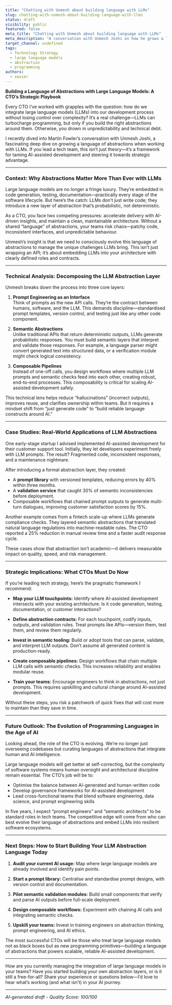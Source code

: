 ```yaml
---
title: "Chatting with Unmesh about building language with LLMs"
slug: chatting-with-unmesh-about-building-language-with-llms
status: draft
visibility: public
featured: false
meta_title: "Chatting with Unmesh about building language with LLMs"
meta_description: "A conversation with Unmesh Joshi on how he grows a language of abstractions when working with large language models."
target_channel: undefined
tags:
  - Technology Strategy
  - large language models
  - abstraction
  - programming
authors:
  - xavier
---
```


**Building a Language of Abstractions with Large Language Models: A CTO’s Strategic Playbook**

Every CTO I’ve worked with grapples with the question: how do we integrate large language models (LLMs) into our development process without losing control over complexity? It’s a real challenge—LLMs can turbocharge programming, but only if you build the right abstractions around them. Otherwise, you drown in unpredictability and technical debt.

I recently dived into Martin Fowler’s conversation with Unmesh Joshi, a fascinating deep dive on growing a language of abstractions when working with LLMs. If you lead a tech team, this isn’t just theory—it’s a framework for taming AI-assisted development and steering it towards strategic advantage.

---

### Context: Why Abstractions Matter More Than Ever with LLMs

Large language models are no longer a fringe luxury. They’re embedded in code generation, testing, documentation—practically every stage of the software lifecycle. But here’s the catch: LLMs don’t just write code; they introduce a new layer of abstraction that’s probabilistic, not deterministic.

As a CTO, you face two competing pressures: accelerate delivery with AI-driven insights, and maintain a clean, maintainable architecture. Without a shared “language” of abstractions, your teams risk chaos—patchy code, inconsistent interfaces, and unpredictable behaviour.

Unmesh’s insight is that we need to consciously evolve this language of abstractions to manage the unique challenges LLMs bring. This isn’t just wrapping an API; it’s about embedding LLMs into your architecture with clearly defined roles and contracts.

---

### Technical Analysis: Decomposing the LLM Abstraction Layer

Unmesh breaks down the process into three core layers:

1. **Prompt Engineering as an Interface**  
   Think of prompts as the new API calls. They’re the contract between humans, software, and the LLM. This demands discipline—standardised prompt templates, version control, and testing just like any other code component.

2. **Semantic Abstractions**  
   Unlike traditional APIs that return deterministic outputs, LLMs generate probabilistic responses. You must build semantic layers that interpret and validate those responses. For example, a language parser might convert generated text into structured data, or a verification module might check logical consistency.

3. **Composable Pipelines**  
   Instead of one-off calls, you design workflows where multiple LLM prompts and semantic checks feed into each other, creating robust, end-to-end processes. This composability is critical for scaling AI-assisted development safely.

This technical lens helps reduce “hallucinations” (incorrect outputs), improves reuse, and clarifies ownership within teams. But it requires a mindset shift from “just generate code” to “build reliable language constructs around AI.”

---

### Case Studies: Real-World Applications of LLM Abstractions

One early-stage startup I advised implemented AI-assisted development for their customer support tool. Initially, they let developers experiment freely with LLM prompts. The result? Fragmented code, inconsistent responses, and a maintenance nightmare.

After introducing a formal abstraction layer, they created:

- A **prompt library** with versioned templates, reducing errors by 40% within three months.
- A **validation service** that caught 30% of semantic inconsistencies before deployment.
- Composable workflows that chained prompt outputs to generate multi-turn dialogues, improving customer satisfaction scores by 15%.

Another example comes from a fintech scale-up where LLMs generate compliance checks. They layered semantic abstractions that translated natural language regulations into machine-readable rules. The CTO reported a 25% reduction in manual review time and a faster audit response cycle.

These cases show that abstraction isn’t academic—it delivers measurable impact on quality, speed, and risk management.

---

### Strategic Implications: What CTOs Must Do Now

If you’re leading tech strategy, here’s the pragmatic framework I recommend:

- **Map your LLM touchpoints:** Identify where AI-assisted development intersects with your existing architecture. Is it code generation, testing, documentation, or customer interactions?
  
- **Define abstraction contracts:** For each touchpoint, codify inputs, outputs, and validation rules. Treat prompts like APIs—version them, test them, and review them regularly.
  
- **Invest in semantic tooling:** Build or adopt tools that can parse, validate, and interpret LLM outputs. Don’t assume all generated content is production-ready.
  
- **Create composable pipelines:** Design workflows that chain multiple LLM calls with semantic checks. This increases reliability and enables modular reuse.
  
- **Train your teams:** Encourage engineers to think in abstractions, not just prompts. This requires upskilling and cultural change around AI-assisted development.

Without these steps, you risk a patchwork of quick fixes that will cost more to maintain than they save in time.

---

### Future Outlook: The Evolution of Programming Languages in the Age of AI

Looking ahead, the role of the CTO is evolving. We’re no longer just overseeing codebases but curating languages of abstractions that integrate human and AI intelligence.

Large language models will get better at self-correcting, but the complexity of software systems means human oversight and architectural discipline remain essential. The CTO’s job will be to:

- Optimise the balance between AI-generated and human-written code
- Develop governance frameworks for AI-assisted development
- Lead cross-functional teams that blend software engineering, data science, and prompt engineering skills

In five years, I expect “prompt engineers” and “semantic architects” to be standard roles in tech teams. The competitive edge will come from who can best evolve their language of abstractions and embed LLMs into resilient software ecosystems.

---

### Next Steps: How to Start Building Your LLM Abstraction Language Today

1. **Audit your current AI usage:** Map where large language models are already involved and identify pain points.
   
2. **Start a prompt library:** Centralise and standardise prompt designs, with version control and documentation.
   
3. **Pilot semantic validation modules:** Build small components that verify and parse AI outputs before full-scale deployment.
   
4. **Design composable workflows:** Experiment with chaining AI calls and integrating semantic checks.
   
5. **Upskill your teams:** Invest in training engineers on abstraction thinking, prompt engineering, and AI ethics.

The most successful CTOs will be those who treat large language models not as black boxes but as new programming primitives—building a language of abstractions that powers scalable, reliable AI-assisted development.

---

How are you currently managing the integration of large language models in your teams? Have you started building your own abstraction layers, or is it still a free-for-all? Share your experience or questions below—I’d love to hear what’s working (and what isn’t) in your AI journey.

---

*AI-generated draft - Quality Score: 100/100*